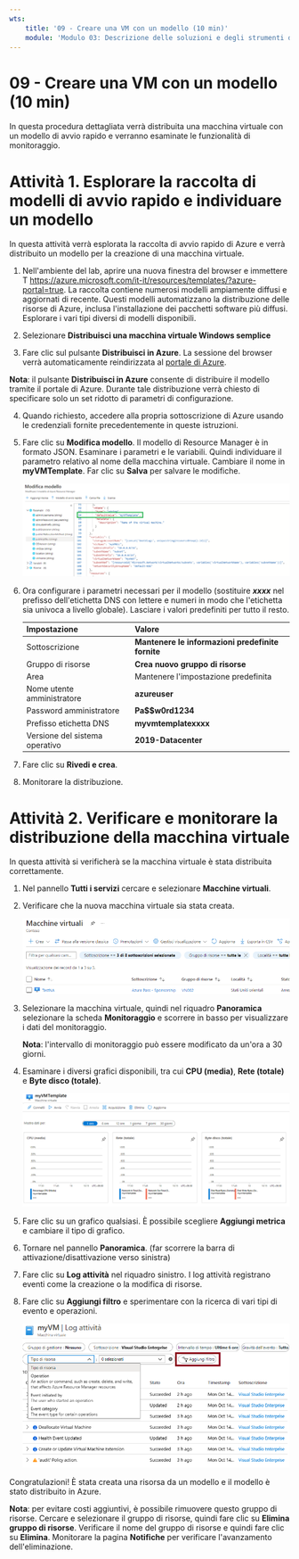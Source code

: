 ```yaml
---
wts:
    title: '09 - Creare una VM con un modello (10 min)'
    module: 'Modulo 03: Descrizione delle soluzioni e degli strumenti di gestione principali'
---
```

# 09 - Creare una VM con un modello (10 min)

In questa procedura dettagliata verrà distribuita una macchina virtuale con un modello di avvio rapido e verranno esaminate le funzionalità di monitoraggio.

# Attività 1. Esplorare la raccolta di modelli di avvio rapido e individuare un modello 

In questa attività verrà esplorata la raccolta di avvio rapido di Azure e verrà distribuito un modello per la creazione di una macchina virtuale. 

1. Nell'ambiente del lab, aprire una nuova finestra del browser e immettere T https://azure.microsoft.com/it-it/resources/templates/?azure-portal=true. La raccolta contiene numerosi modelli ampiamente diffusi e aggiornati di recente. Questi modelli automatizzano la distribuzione delle risorse di Azure, inclusa l'installazione dei pacchetti software più diffusi. Esplorare i vari tipi diversi di modelli disponibili.

2. Selezionare **Distribuisci una macchina virtuale Windows semplice**

3. Fare clic sul pulsante **Distribuisci in Azure**. La sessione del browser verrà automaticamente reindirizzata al [portale di Azure](http://portal.azure.com/).

  **Nota**: il pulsante **Distribuisci in Azure** consente di distribuire il modello tramite il portale di Azure. Durante tale distribuzione verrà chiesto di specificare solo un set ridotto di parametri di configurazione. 

4. Quando richiesto, accedere alla propria sottoscrizione di Azure usando le credenziali fornite precedentemente in queste istruzioni.

5. Fare clic su **Modifica modello**. Il modello di Resource Manager è in formato JSON. Esaminare i parametri e le variabili.  Quindi individuare il parametro relativo al nome della macchina virtuale. Cambiare il nome in **myVMTemplate**. Far clic su **Salva** per salvare le modifiche. 

    ![Screenshot del modello con il nome della VM cambiato evidenziato.](../images/0901.png)

6. Ora configurare i parametri necessari per il modello (sostituire ***xxxx*** nel prefisso dell'etichetta DNS con lettere e numeri in modo che l'etichetta sia univoca a livello globale). Lasciare i valori predefiniti per tutto il resto. 

    | Impostazione| Valore|
    |----|----|
    | Sottoscrizione | **Mantenere le informazioni predefinite fornite**|
    | Gruppo di risorse | **Crea nuovo gruppo di risorse** |
    | Area | Mantenere l'impostazione predefinita |
    | Nome utente amministratore | **azureuser** |
    | Password amministratore | **Pa$$w0rd1234** |
    | Prefisso etichetta DNS | **myvmtemplatexxxx** |
    | Versione del sistema operativo | **2019-Datacenter** |


7. Fare clic su **Rivedi e crea**.

8. Monitorare la distribuzione. 

# Attività 2. Verificare e monitorare la distribuzione della macchina virtuale

In questa attività si verificherà se la macchina virtuale è stata distribuita correttamente. 

1. Nel pannello **Tutti i servizi** cercare e selezionare **Macchine virtuali**.

2. Verificare che la nuova macchina virtuale sia stata creata. 

    ![Screenshot della pagina Macchine virtuali. La nuova VM è visualizzata e in esecuzione.](../images/0902.png)

3. Selezionare la macchina virtuale, quindi nel riquadro **Panoramica** selezionare la scheda **Monitoraggio** e scorrere in basso per visualizzare i dati del monitoraggio.

    **Nota**: l'intervallo di monitoraggio può essere modificato da un'ora a 30 giorni.

4. Esaminare i diversi grafici disponibili, tra cui **CPU (media)**, **Rete (totale)** e **Byte disco (totale)**. 

    ![Screenshot dei grafici di monitoraggio delle macchine virtuali.](../images/0903.png)

5. Fare clic su un grafico qualsiasi. È possibile scegliere **Aggiungi metrica** e cambiare il tipo di grafico.

6. Tornare nel pannello **Panoramica**. (far scorrere la barra di attivazione/disattivazione verso sinistra)
7. Fare clic su **Log attività** nel riquadro sinistro. I log attività registrano eventi come la creazione o la modifica di risorse. 

8. Fare clic su **Aggiungi filtro** e sperimentare con la ricerca di vari tipi di evento e operazioni. 

    ![Screenshot della pagina Aggiungi filtro con l'opzione Tipo di evento selezionata.](../images/0904.png)

Congratulazioni! È stata creata una risorsa da un modello e il modello è stato distribuito in Azure.

**Nota**: per evitare costi aggiuntivi, è possibile rimuovere questo gruppo di risorse. Cercare e selezionare il gruppo di risorse, quindi fare clic su **Elimina gruppo di risorse**. Verificare il nome del gruppo di risorse e quindi fare clic su **Elimina**. Monitorare la pagina **Notifiche** per verificare l'avanzamento dell'eliminazione.
